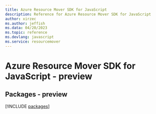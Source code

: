 ```yaml
---
title: Azure Resource Mover SDK for JavaScript
description: Reference for Azure Resource Mover SDK for JavaScript
author: xirzec
ms.author: jeffish
ms.data: 04/20/2023
ms.topic: reference
ms.devlang: javascript
ms.service: resourcemover
---
```

# Azure Resource Mover SDK for JavaScript - preview
## Packages - preview
[!INCLUDE [packages](resource-mover-index.md)]